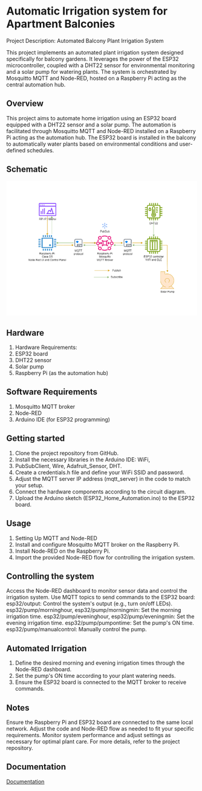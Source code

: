 
# Automatic Irrigation system for Apartment Balconies

Project Description: Automated Balcony Plant Irrigation System

This project implements an automated plant irrigation system designed specifically for balcony gardens. It leverages the power of the ESP32 microcontroller, coupled with a DHT22 sensor for environmental monitoring and a solar pump for watering plants. The system is orchestrated by Mosquitto MQTT and Node-RED, hosted on a Raspberry Pi acting as the central automation hub.



## Overview
This project aims to automate home irrigation using an ESP32 board equipped with a DHT22 sensor and a solar pump. The automation is facilitated through Mosquitto MQTT and Node-RED installed on a Raspberry Pi acting as the automation hub. The ESP32 board is installed in the balcony to automatically water plants based on environmental conditions and user-defined schedules.
## Schematic
![alt text](https://raw.githubusercontent.com/victorbernard48/Automatic-Irrigation-System/main/Automatic%20Balcony%20Plants%20irrigation%20System.drawio%20(2).png)

## Hardware
1. Hardware Requirements:
2. ESP32 board
3. DHT22 sensor
4. Solar pump
5. Raspberry Pi (as the automation hub)
## Software Requirements
1. Mosquitto MQTT broker
2. Node-RED
3. Arduino IDE (for ESP32 programming)
## Getting started
1. Clone the project repository from GitHub.
2. Install the necessary libraries in the Arduino IDE: WiFi,
3. PubSubClient, Wire, Adafruit_Sensor, DHT.
4. Create a credentials.h file and define your WiFi SSID and password.
5. Adjust the MQTT server IP address (mqtt_server) in the code to match your setup.
6. Connect the hardware components according to the circuit diagram.
7. Upload the Arduino sketch (ESP32_Home_Automation.ino) to the ESP32 board.
## Usage
1. Setting Up MQTT and Node-RED
2. Install and configure Mosquitto MQTT broker on the Raspberry Pi.
3. Install Node-RED on the Raspberry Pi.
4. Import the provided Node-RED flow for controlling the irrigation system.
## Controlling the system
Access the Node-RED dashboard to monitor sensor data and control the irrigation system.
Use MQTT topics to send commands to the ESP32 board:
esp32/output: Control the system's output (e.g., turn on/off LEDs).
esp32/pump/morninghour, esp32/pump/morningmin: Set the morning irrigation time.
esp32/pump/eveninghour, esp32/pump/eveningmin: Set the evening irrigation time.
esp32/pump/pumpontime: Set the pump's ON time.
esp32/pump/manualcontrol: Manually control the pump.
## Automated Irrigation
1. Define the desired morning and evening irrigation times through the Node-RED dashboard.
2. Set the pump's ON time according to your plant watering needs.
3. Ensure the ESP32 board is connected to the MQTT broker to receive commands.
## Notes

Ensure the Raspberry Pi and ESP32 board are connected to the same local network.
Adjust the code and Node-RED flow as needed to fit your specific requirements.
Monitor system performance and adjust settings as necessary for optimal plant care.
For more details, refer to the project repository.
## Documentation

[Documentation](https://github.com/victorbernard48/Automatic-Irrigation-System/edit/main/README.md)

